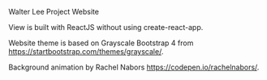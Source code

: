 Walter Lee Project Website

View is built with ReactJS without using create-react-app.

Website theme is based on Grayscale Bootstrap 4 from https://startbootstrap.com/themes/grayscale/.

Background animation by Rachel Nabors https://codepen.io/rachelnabors/.